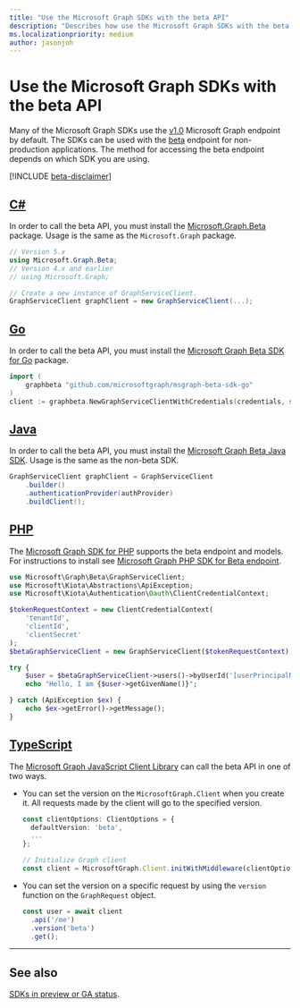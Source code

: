 ```yaml
---
title: "Use the Microsoft Graph SDKs with the beta API"
description: "Describes how use the Microsoft Graph SDKs with the beta version of the API."
ms.localizationpriority: medium
author: jasonjoh
---
```


<!-- markdownlint-disable MD051 -->

# Use the Microsoft Graph SDKs with the beta API

Many of the Microsoft Graph SDKs use the [v1.0](/graph/api/overview?view=graph-rest-1.0&preserve-view=false) Microsoft Graph endpoint by default. The SDKs can be used with the [beta](/graph/api/overview?view=graph-rest-beta&preserve-view=true) endpoint for non-production applications. The method for accessing the beta endpoint depends on which SDK you are using.

[!INCLUDE [beta-disclaimer](../../api-reference/includes/beta-disclaimer.md)]

## [C#](#tab/csharp)

In order to call the beta API, you must install the [Microsoft.Graph.Beta](https://www.nuget.org/packages/Microsoft.Graph.Beta) package. Usage is the same as the `Microsoft.Graph` package.

```csharp
// Version 5.x
using Microsoft.Graph.Beta;
// Version 4.x and earlier
// using Microsoft.Graph;

// Create a new instance of GraphServiceClient.
GraphServiceClient graphClient = new GraphServiceClient(...);
```

## [Go](#tab/go)

In order to call the beta API, you must install the [Microsoft Graph Beta SDK for Go](https://github.com/microsoftgraph/msgraph-beta-sdk-go) package.

```go
import (
    graphbeta "github.com/microsoftgraph/msgraph-beta-sdk-go"
)
client := graphbeta.NewGraphServiceClientWithCredentials(credentials, scopes)
```

## [Java](#tab/java)

In order to call the beta API, you must install the [Microsoft Graph Beta Java SDK](https://github.com/microsoftgraph/msgraph-beta-sdk-java). Usage is the same as the non-beta SDK.

```Java
GraphServiceClient graphClient = GraphServiceClient
    .builder()
    .authenticationProvider(authProvider)
    .buildClient();
```

## [PHP](#tab/php)

The [Microsoft Graph SDK for PHP](https://github.com/microsoftgraph/msgraph-sdk-php) supports the beta endpoint and models. For instructions to install see [Microsoft Graph PHP SDK for Beta endpoint](https://packagist.org/packages/microsoft/microsoft-graph-beta).
```php
use Microsoft\Graph\Beta\GraphServiceClient;
use Microsoft\Kiota\Abstractions\ApiException;
use Microsoft\Kiota\Authentication\Oauth\ClientCredentialContext;

$tokenRequestContext = new ClientCredentialContext(
    'tenantId',
    'clientId',
    'clientSecret'
);
$betaGraphServiceClient = new GraphServiceClient($tokenRequestContext);

try {
    $user = $betaGraphServiceClient->users()->byUserId('[userPrincipalName]')->get()->wait();
    echo "Hello, I am {$user->getGivenName()}";

} catch (ApiException $ex) {
    echo $ex->getError()->getMessage();
}
```

## [TypeScript](#tab/typescript)

The [Microsoft Graph JavaScript Client Library](https://github.com/microsoftgraph/msgraph-sdk-javascript) can call the beta API in one of two ways.

- You can set the version on the `MicrosoftGraph.Client` when you create it. All requests made by the client will go to the specified version.

    ```typescript
    const clientOptions: ClientOptions = {
      defaultVersion: 'beta',
      ...
    };

    // Initialize Graph client
    const client = MicrosoftGraph.Client.initWithMiddleware(clientOptions);
    ```

- You can set the version on a specific request by using the `version` function on the `GraphRequest` object.

    ```typescript
    const user = await client
      .api('/me')
      .version('beta')
      .get();
    ```

---

## See also

[SDKs in preview or GA status](sdks-overview.md#sdks-in-preview-or-ga-status).
